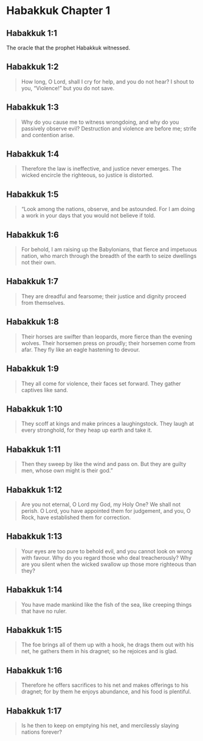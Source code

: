 # Habakkuk Chapter 1

## Habakkuk 1:1

The oracle that the prophet Habakkuk witnessed.

## Habakkuk 1:2

> How long, O Lord, shall I cry for help, and you do not hear?
> I shout to you, “Violence!” but you do not save.

## Habakkuk 1:3

> Why do you cause me to witness wrongdoing,
> and why do you passively observe evil?
> Destruction and violence are before me;
> strife and contention arise.

## Habakkuk 1:4

> Therefore the law is ineffective,
> and justice never emerges.
> The wicked encircle the righteous,
> so justice is distorted.

## Habakkuk 1:5

> “Look among the nations,
> observe, and be astounded.
> For I am doing a work in your days
> that you would not believe if told.

## Habakkuk 1:6

> For behold, I am raising up the Babylonians,
> that fierce and impetuous nation,
> who march through the breadth of the earth
> to seize dwellings not their own.

## Habakkuk 1:7

> They are dreadful and fearsome;
> their justice and dignity proceed from themselves.

## Habakkuk 1:8

> Their horses are swifter than leopards,
> more fierce than the evening wolves.
> Their horsemen press on proudly;
> their horsemen come from afar.
> They fly like an eagle hastening to devour.

## Habakkuk 1:9

> They all come for violence,
> their faces set forward.
> They gather captives like sand.

## Habakkuk 1:10

> They scoff at kings
> and make princes a laughingstock.
> They laugh at every stronghold,
> for they heap up earth and take it.

## Habakkuk 1:11

> Then they sweep by like the wind and pass on.
> But they are guilty men,
> whose own might is their god.”

## Habakkuk 1:12

> Are you not eternal,
> O Lord my God, my Holy One?
> We shall not perish.
> O Lord, you have appointed them for judgement,
> and you, O Rock, have established them for correction.

## Habakkuk 1:13

> Your eyes are too pure to behold evil,
> and you cannot look on wrong with favour.
> Why do you regard those who deal treacherously?
> Why are you silent when the wicked swallow up
> those more righteous than they?

## Habakkuk 1:14

> You have made mankind like the fish of the sea,
> like creeping things that have no ruler.

## Habakkuk 1:15

> The foe brings all of them up with a hook,
> he drags them out with his net,
> he gathers them in his dragnet;
> so he rejoices and is glad.

## Habakkuk 1:16

> Therefore he offers sacrifices to his net
> and makes offerings to his dragnet;
> for by them he enjoys abundance,
> and his food is plentiful.

## Habakkuk 1:17

> Is he then to keep on emptying his net,
> and mercilessly slaying nations forever?
